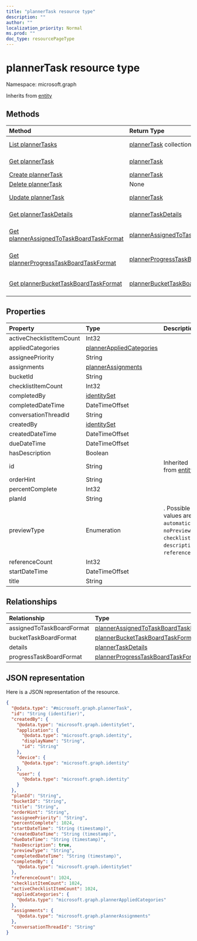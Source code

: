 ```yaml
---
title: "plannerTask resource type"
description: ""
author: ""
localization_priority: Normal
ms.prod: ""
doc_type: resourcePageType
---
```


# plannerTask resource type


Namespace: microsoft.graph




Inherits from [entity](../resources/entity.md)

## Methods
|Method|Return Type|Description|
|:---|:---|:---|
|[List plannerTasks](../api/plannertask-list.md)|[plannerTask](../resources/plannertask.md) collection|List properties and relationships of the [plannerTask](../resources/plannertask.md) objects.|
|[Get plannerTask](../api/plannertask-get.md)|[plannerTask](../resources/plannertask.md)|Read properties and relationships of the [plannerTask](../resources/plannertask.md) object.|
|[Create plannerTask](../api/plannertask-create.md)|[plannerTask](../resources/plannertask.md)|Create a new [plannerTask](../resources/plannertask.md) object.|
|[Delete plannerTask](../api/plannertask-delete.md)|None|Deletes a [plannerTask](../resources/plannertask.md).|
|[Update plannerTask](../api/plannertask-update.md)|[plannerTask](../resources/plannertask.md)|Update the properties of a [plannerTask](../resources/plannertask.md) object.|
|[Get plannerTaskDetails](../api/plannertaskdetails-get.md)|[plannerTaskDetails](../resources/plannertaskdetails.md)|Read properties and relationships of the [plannerTaskDetails](../resources/plannertaskdetails.md) object.|
|[Get plannerAssignedToTaskBoardTaskFormat](../api/plannerassignedtotaskboardtaskformat-get.md)|[plannerAssignedToTaskBoardTaskFormat](../resources/plannerassignedtotaskboardtaskformat.md)|Read properties and relationships of the [plannerAssignedToTaskBoardTaskFormat](../resources/plannerassignedtotaskboardtaskformat.md) object.|
|[Get plannerProgressTaskBoardTaskFormat](../api/plannerprogresstaskboardtaskformat-get.md)|[plannerProgressTaskBoardTaskFormat](../resources/plannerprogresstaskboardtaskformat.md)|Read properties and relationships of the [plannerProgressTaskBoardTaskFormat](../resources/plannerprogresstaskboardtaskformat.md) object.|
|[Get plannerBucketTaskBoardTaskFormat](../api/plannerbuckettaskboardtaskformat-get.md)|[plannerBucketTaskBoardTaskFormat](../resources/plannerbuckettaskboardtaskformat.md)|Read properties and relationships of the [plannerBucketTaskBoardTaskFormat](../resources/plannerbuckettaskboardtaskformat.md) object.|

## Properties
|Property|Type|Description|
|:---|:---|:---|
|activeChecklistItemCount|Int32||
|appliedCategories|[plannerAppliedCategories](../resources/plannerappliedcategories.md)||
|assigneePriority|String||
|assignments|[plannerAssignments](../resources/plannerassignments.md)||
|bucketId|String||
|checklistItemCount|Int32||
|completedBy|[identitySet](../resources/identityset.md)||
|completedDateTime|DateTimeOffset||
|conversationThreadId|String||
|createdBy|[identitySet](../resources/identityset.md)||
|createdDateTime|DateTimeOffset||
|dueDateTime|DateTimeOffset||
|hasDescription|Boolean||
|id|String| Inherited from [entity](../resources/entity.md)|
|orderHint|String||
|percentComplete|Int32||
|planId|String||
|previewType|Enumeration|. Possible values are: `automatic`, `noPreview`, `checklist`, `description`, `reference`.|
|referenceCount|Int32||
|startDateTime|DateTimeOffset||
|title|String||

## Relationships
|Relationship|Type|Description|
|:---|:---|:---|
|assignedToTaskBoardFormat|[plannerAssignedToTaskBoardTaskFormat](../resources/plannerassignedtotaskboardtaskformat.md)||
|bucketTaskBoardFormat|[plannerBucketTaskBoardTaskFormat](../resources/plannerbuckettaskboardtaskformat.md)||
|details|[plannerTaskDetails](../resources/plannertaskdetails.md)||
|progressTaskBoardFormat|[plannerProgressTaskBoardTaskFormat](../resources/plannerprogresstaskboardtaskformat.md)||

## JSON representation
Here is a JSON representation of the resource.
<!-- {
  "blockType": "resource",
  "keyProperty": "id",
  "@odata.type": "microsoft.graph.plannerTask",
  "baseType": "microsoft.graph.entity",
  "openType": false
}
-->
``` json
{
  "@odata.type": "#microsoft.graph.plannerTask",
  "id": "String (identifier)",
  "createdBy": {
    "@odata.type": "microsoft.graph.identitySet",
    "application": {
      "@odata.type": "microsoft.graph.identity",
      "displayName": "String",
      "id": "String"
    },
    "device": {
      "@odata.type": "microsoft.graph.identity"
    },
    "user": {
      "@odata.type": "microsoft.graph.identity"
    }
  },
  "planId": "String",
  "bucketId": "String",
  "title": "String",
  "orderHint": "String",
  "assigneePriority": "String",
  "percentComplete": 1024,
  "startDateTime": "String (timestamp)",
  "createdDateTime": "String (timestamp)",
  "dueDateTime": "String (timestamp)",
  "hasDescription": true,
  "previewType": "String",
  "completedDateTime": "String (timestamp)",
  "completedBy": {
    "@odata.type": "microsoft.graph.identitySet"
  },
  "referenceCount": 1024,
  "checklistItemCount": 1024,
  "activeChecklistItemCount": 1024,
  "appliedCategories": {
    "@odata.type": "microsoft.graph.plannerAppliedCategories"
  },
  "assignments": {
    "@odata.type": "microsoft.graph.plannerAssignments"
  },
  "conversationThreadId": "String"
}
```

